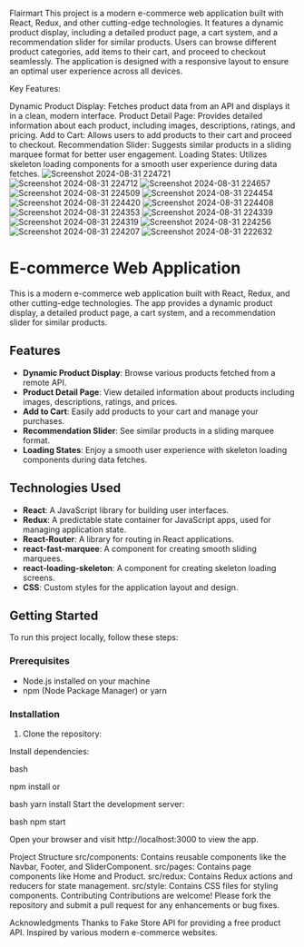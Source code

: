 Flairmart
This project is a modern e-commerce web application built with React, Redux, and other cutting-edge technologies. It features a dynamic product display, including a detailed product page, a cart system, and a recommendation slider for similar products. Users can browse different product categories, add items to their cart, and proceed to checkout seamlessly. The application is designed with a responsive layout to ensure an optimal user experience across all devices.

Key Features:

Dynamic Product Display: Fetches product data from an API and displays it in a clean, modern interface.
Product Detail Page: Provides detailed information about each product, including images, descriptions, ratings, and pricing.
Add to Cart: Allows users to add products to their cart and proceed to checkout.
Recommendation Slider: Suggests similar products in a sliding marquee format for better user engagement.
Loading States: Utilizes skeleton loading components for a smooth user experience during data fetches.
![Screenshot 2024-08-31 224721](https://github.com/user-attachments/assets/87168987-57a9-4742-b035-7e6d07e69165)
![Screenshot 2024-08-31 224712](https://github.com/user-attachments/assets/10de0df8-e1e5-44a6-b64a-f7c479a592d4)
![Screenshot 2024-08-31 224657](https://github.com/user-attachments/assets/53618baf-821d-4e42-9f13-f89da0557f32)
![Screenshot 2024-08-31 224509](https://github.com/user-attachments/assets/7777ac6c-f873-41a0-949a-71f1894e1bf1)
![Screenshot 2024-08-31 224454](https://github.com/user-attachments/assets/413d80e9-78f8-483e-bcd6-a6693aa059ad)
![Screenshot 2024-08-31 224420](https://github.com/user-attachments/assets/04b77f15-4aec-40ec-8725-0a82c71c50c7)
![Screenshot 2024-08-31 224408](https://github.com/user-attachments/assets/9f205b05-12a2-40b7-95a2-e6f721104e15)
![Screenshot 2024-08-31 224353](https://github.com/user-attachments/assets/9acd1462-0e6c-4a28-9caa-2dc35598d172)
![Screenshot 2024-08-31 224339](https://github.com/user-attachments/assets/a2b689e5-49a2-443b-af64-10f297ff0f29)
![Screenshot 2024-08-31 224319](https://github.com/user-attachments/assets/7272bc69-1108-4d68-a65b-406317bc61a6)
![Screenshot 2024-08-31 224256](https://github.com/user-attachments/assets/34b64620-2d3d-4ebd-a9ef-bbf013aad101)
![Screenshot 2024-08-31 224207](https://github.com/user-attachments/assets/2d339212-0093-4833-9524-a114b2760cf1)
![Screenshot 2024-08-31 222632](https://github.com/user-attachments/assets/87e5d65a-1a27-41de-a211-a1ed3bfa337e)


# E-commerce Web Application

This is a modern e-commerce web application built with React, Redux, and other cutting-edge technologies. The app provides a dynamic product display, a detailed product page, a cart system, and a recommendation slider for similar products.

## Features

- **Dynamic Product Display**: Browse various products fetched from a remote API.
- **Product Detail Page**: View detailed information about products including images, descriptions, ratings, and prices.
- **Add to Cart**: Easily add products to your cart and manage your purchases.
- **Recommendation Slider**: See similar products in a sliding marquee format.
- **Loading States**: Enjoy a smooth user experience with skeleton loading components during data fetches.

## Technologies Used

- **React**: A JavaScript library for building user interfaces.
- **Redux**: A predictable state container for JavaScript apps, used for managing application state.
- **React-Router**: A library for routing in React applications.
- **react-fast-marquee**: A component for creating smooth sliding marquees.
- **react-loading-skeleton**: A component for creating skeleton loading screens.
- **CSS**: Custom styles for the application layout and design.

## Getting Started

To run this project locally, follow these steps:

### Prerequisites

- Node.js installed on your machine
- npm (Node Package Manager) or yarn

### Installation

1. Clone the repository:

Install dependencies:

bash

npm install
or

bash
yarn install
Start the development server:

bash
npm start

Open your browser and visit http://localhost:3000 to view the app.

Project Structure
src/components: Contains reusable components like the Navbar, Footer, and SliderComponent.
src/pages: Contains page components like Home and Product.
src/redux: Contains Redux actions and reducers for state management.
src/style: Contains CSS files for styling components.
Contributing
Contributions are welcome! Please fork the repository and submit a pull request for any enhancements or bug fixes.

Acknowledgments
Thanks to Fake Store API for providing a free product API.
Inspired by various modern e-commerce websites.
